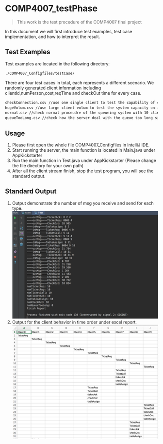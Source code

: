 # COMP4007_testPhase
> This work is the test procedure of the COMP4007 final project

In this document we will first introduce test examples, test case implementation, and how to interpret the result.

## Test Examples

Test examples are located in the following directory:
```sh
./COMP4007_Configfiles/testCase/
```
There are four test cases in total, each represents a different scenario. We randomly generated client information including clientId,numPerson,cost,reqTime and checkOut time for every case. 

```sh
checkConnection.csv //use one single client to test the capability of connection on the system.
hugeVolum.csv //use large client volum to test the system capacity on input flow.
normal.csv //check normal proceudre of the queueing system with 10 client as example.
queueTooLong.csv //check how the server deal with the queue too long situation.
```

## Usage
1. Please first open the whole file COMP4007_Configfiles in IntelliJ IDE.
2. Start running the server, the main function is located in Main.java under AppKickstarter
3. Run the main function in Test.java under AppKickstarter (Please change the file directory for your own path)
4. After all the client stream finish, stop the test program, you will see the standard output.

## Standard Output
1. Output demonstrate the number of msg you receive and send for each type.
![alt tag](https://raw.githubusercontent.com/MaureenZOU/COMP4007_testPhase/master/out1.png)
2. Output for the client behavior in time order under excel report. 
![alt tag](https://raw.githubusercontent.com/MaureenZOU/COMP4007_testPhase/master/out2.png)
